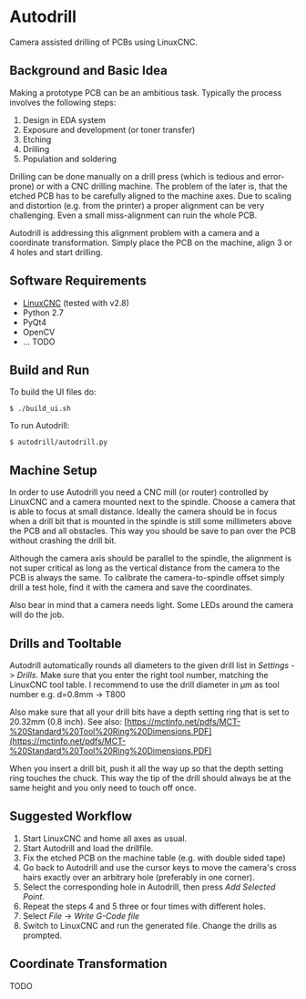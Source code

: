 # Autodrill
Camera assisted drilling of PCBs using LinuxCNC.

## Background and Basic Idea
Making a prototype PCB can be an ambitious task. Typically the process involves the following steps:

1. Design in EDA system
2. Exposure and development (or toner transfer)
3. Etching
4. Drilling
5. Population and soldering

Drilling can be done manually on a drill press (which is tedious and error-prone) or with a CNC drilling machine. The problem of the later is, that the etched PCB has to be carefully aligned to the machine axes. Due to scaling and distortion (e.g. from the printer) a proper alignment can be very challenging. Even a small miss-alignment can ruin the whole PCB.

Autodrill is addressing this alignment problem with a camera and a coordinate transformation. Simply place the PCB on the machine, align 3 or 4 holes and start drilling.

## Software Requirements
* [LinuxCNC](http://linuxcnc.org/) (tested with v2.8)
* Python 2.7
* PyQt4
* OpenCV
* ... TODO

## Build and Run
To build the UI files do:

	$ ./build_ui.sh

To run Autodrill:

	$ autodrill/autodrill.py
	

## Machine Setup
In order to use Autodrill you need a CNC mill (or router) controlled by LinuxCNC and a camera mounted next to the spindle. Choose a camera that is able to focus at small distance. Ideally the camera should be in focus when a drill bit that is mounted in the spindle is still some millimeters above the PCB and all obstacles. This way you should be save to pan over the PCB without crashing the drill bit. 

Although the camera axis should be parallel to the spindle, the alignment is not super critical as long as the vertical distance from the camera to the PCB is always the same. To calibrate the camera-to-spindle offset simply drill a test hole, find it with the camera and save the coordinates.

Also bear in mind that a camera needs light. Some LEDs around the camera will do the job.


## Drills and Tooltable
Autodrill automatically rounds all diameters to the given drill list in *Settings* -> *Drills*. Make sure that you enter the right tool number, matching the LinuxCNC tool table. I recommend to use the drill diameter in µm as tool number e.g. d=0.8mm -> T800

Also make sure that all your drill bits have a depth setting ring that is set to 20.32mm (0.8 inch). See also: [https://mctinfo.net/pdfs/MCT-%20Standard%20Tool%20Ring%20Dimensions.PDF](https://mctinfo.net/pdfs/MCT-%20Standard%20Tool%20Ring%20Dimensions.PDF)

When you insert a drill bit, push it all the way up so that the depth setting ring touches the chuck. This way the tip of the drill should always be at the same height and you only need to touch off once.

## Suggested Workflow
1. Start LinuxCNC and home all axes as usual.
2. Start Autodrill and load the drillfile.
3. Fix the etched PCB on the machine table (e.g. with double sided tape)
4. Go back to Autodrill and use the cursor keys to move the camera's cross hairs exactly over an arbitrary hole (preferably in one corner).
5. Select the corresponding hole in Autodrill, then press *Add Selected Point*.
6. Repeat the steps 4 and 5 three or four times with different holes.
7. Select *File* -> *Write G-Code file*
8. Switch to LinuxCNC and run the generated file. Change the drills as prompted.

## Coordinate Transformation

TODO




